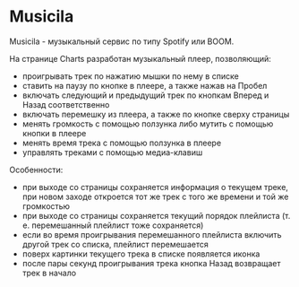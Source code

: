 # Musicila
Musicila - музыкальный сервис по типу Spotify или BOOM.

На странице Charts разработан музыкальный плеер, позволяющий:

  - проигрывать трек по нажатию мышки по нему в списке
  - ставить на паузу по кнопке в плеере, а также нажав на Пробел
  - включать следующий и предыдущий трек по кнопкам Вперед и Назад соответственно
  - включать перемешку из плеера, а также по кнопке сверху страницы
  - менять громкость с помощью ползунка либо мутить с помощью кнопки в плеере
  - менять время трека с помощью ползунка в плеере
  - управлять треками с помощью медиа-клавиш
  
Особенности:
  - при выходе со страницы сохраняется информация о текущем треке, при новом заходе откроется тот же трек с того же времени и той же громкостью
  - при выходе со страницы сохраняется текущий порядок плейлиста (т. е. перемешанный плейлист тоже сохраняется)
  - если во время проигрывания перемешанного плейлиста включить другой трек со списка, плейлист перемешается
  - поверх картинки текущего трека в списке появляется иконка
  - после пары секунд проигрывания трека кнопка Назад возвращает трек в начало
